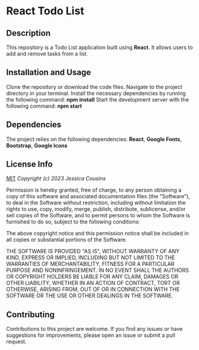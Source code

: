 # React Todo List

## Description

This repository is a Todo List application built using **React**. It allows users to add and remove tasks from a list.

## Installation and Usage

Clone the repository or download the code files.
Navigate to the project directory in your terminal.
Install the necessary dependencies by running the following command: **npm install**
Start the development server with the following command: **npm start**

## Dependencies

The project relies on the following dependencies: **React**, **Google Fonts**, **Bootstrap**, **Google Icons**

## License Info

[MIT](https://choosealicense.com/licenses/mit/)
_Copyright (c) 2023 Jessica Cousins_

Permission is hereby granted, free of charge, to any person obtaining a copy
of this software and associated documentation files (the "Software"), to deal
in the Software without restriction, including without limitation the rights
to use, copy, modify, merge, publish, distribute, sublicense, and/or sell
copies of the Software, and to permit persons to whom the Software is
furnished to do so, subject to the following conditions:

The above copyright notice and this permission notice shall be included in all
copies or substantial portions of the Software.

THE SOFTWARE IS PROVIDED "AS IS", WITHOUT WARRANTY OF ANY KIND, EXPRESS OR
IMPLIED, INCLUDING BUT NOT LIMITED TO THE WARRANTIES OF MERCHANTABILITY,
FITNESS FOR A PARTICULAR PURPOSE AND NONINFRINGEMENT. IN NO EVENT SHALL THE
AUTHORS OR COPYRIGHT HOLDERS BE LIABLE FOR ANY CLAIM, DAMAGES OR OTHER
LIABILITY, WHETHER IN AN ACTION OF CONTRACT, TORT OR OTHERWISE, ARISING FROM,
OUT OF OR IN CONNECTION WITH THE SOFTWARE OR THE USE OR OTHER DEALINGS IN THE
SOFTWARE.

## Contributing

Contributions to this project are welcome. If you find any issues or have suggestions for improvements, please open an issue or submit a pull request.

